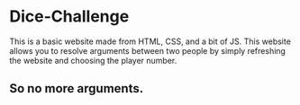# Dice-Challenge
This is a basic website made from HTML, CSS, and a bit of JS. This website allows you to resolve arguments between two people by simply refreshing the website and choosing the player number.
## So no more arguments.

